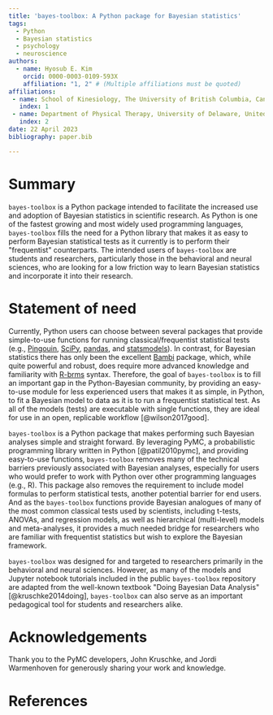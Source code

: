 ```yaml
---
title: 'bayes-toolbox: A Python package for Bayesian statistics'
tags:
  - Python
  - Bayesian statistics
  - psychology
  - neuroscience
authors:
  - name: Hyosub E. Kim
    orcid: 0000-0003-0109-593X
    affiliation: "1, 2" # (Multiple affiliations must be quoted)
affiliations:
 - name: School of Kinesiology, The University of British Columbia, Canada 
   index: 1
 - name: Department of Physical Therapy, University of Delaware, United States
   index: 2
date: 22 April 2023
bibliography: paper.bib

---
```


# Summary

`bayes-toolbox` is a Python package intended to facilitate the increased use and adoption of Bayesian statistics in scientific research. As Python is one of the fastest growing and most widely used programming languages, `bayes-toolbox` fills the need for a Python library that makes it as easy to perform Bayesian statistical tests as it currently is to perform their "frequentist" counterparts. The intended users of `bayes-toolbox` are students and researchers, particularly those in the behavioral and neural sciences, who are looking for a low friction way to learn Bayesian statistics and incorporate it into their research.

# Statement of need

Currently, Python users can choose between several packages that provide simple-to-use functions for running classical/frequentist statistical tests (e.g., [Pingouin](https://pingouin-stats.org/build/html/index.html#), [SciPy](https://scipy.org/), [pandas](https://pandas.pydata.org/), and [statsmodels](https://www.statsmodels.org/stable/index.html)). In contrast, for Bayesian statistics there has only been the excellent [Bambi](https://bambinos.github.io/bambi/) package, which, while quite powerful and robust, does require more advanced knowledge and familiarity with [R-brms](https://cran.r-project.org/web/packages/brms/index.html) syntax. Therefore, the goal of `bayes-toolbox` is to fill an important gap in the Python-Bayesian community, by providing an easy-to-use module for less experienced users that makes it as simple, in Python, to fit a Bayesian model to data as it is to run a frequentist statistical test. As all of the models (tests) are executable with single functions, they are ideal for use in an open, replicable workflow [@wilson2017good]. 

`bayes-toolbox` is a Python package that makes performing such Bayesian analyses simple and straight forward. By leveraging PyMC, a probabilistic programming library written in Python [@patil2010pymc], and providing easy-to-use functions, `bayes-toolbox` removes many of the technical barriers previously associated with Bayesian analyses, especially for users who would prefer to work with Python over other programming languages (e.g., R). This package also removes the requirement to include model formulas to perform statistical tests, another potential barrier for end users. And as the `bayes-toolbox` functions provide Bayesian analogues of many of the most common classical tests used by scientists, including t-tests, ANOVAs, and regression models, as well as hierarchical (multi-level) models and meta-analyses, it provides a much needed bridge for researchers who are familiar with frequentist statistics but wish to explore the Bayesian framework. 

`bayes-toolbox` was designed for and targeted to researchers primarily in the behavioral and neural sciences. However, as many of the models and Jupyter notebook tutorials included in the public `bayes-toolbox` repository are adapted from the well-known textbook "Doing Bayesian Data Analysis" [@kruschke2014doing], `bayes-toolbox` can also serve as an important pedagogical tool for students and researchers alike. 

# Acknowledgements

Thank you to the PyMC developers, John Kruschke, and Jordi Warmenhoven for generously sharing your work and knowledge. 

# References
